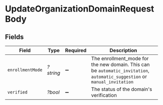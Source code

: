 # UpdateOrganizationDomainRequestBody


## Fields

| Field                                                                                                                     | Type                                                                                                                      | Required                                                                                                                  | Description                                                                                                               |
| ------------------------------------------------------------------------------------------------------------------------- | ------------------------------------------------------------------------------------------------------------------------- | ------------------------------------------------------------------------------------------------------------------------- | ------------------------------------------------------------------------------------------------------------------------- |
| `enrollmentMode`                                                                                                          | *?string*                                                                                                                 | :heavy_minus_sign:                                                                                                        | The enrollment_mode for the new domain. This can be `automatic_invitation`, `automatic_suggestion` or `manual_invitation` |
| `verified`                                                                                                                | *?bool*                                                                                                                   | :heavy_minus_sign:                                                                                                        | The status of the domain's verification                                                                                   |
